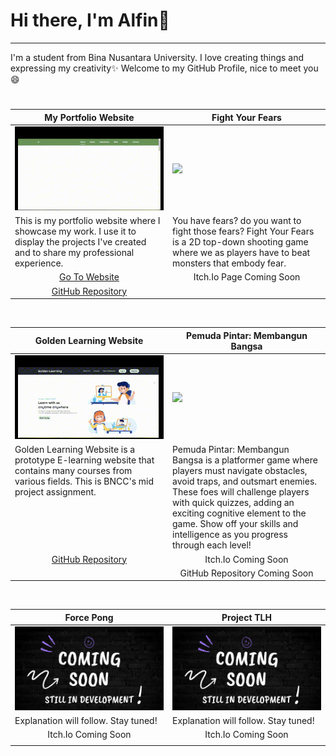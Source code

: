 # Hi there, I'm Alfin👋
---
I'm a student from Bina Nusantara University. I love creating things and expressing my creativity✨ Welcome to my GitHub Profile, nice to meet you😄



#
<table width="100%">
 <thead>
   <tr>
     <th width="50%" align="center">My Portfolio Website</a></th>
     <th width="50%" align="center">Fight Your Fears</a></th>
   </tr>
 </thead>
 <tbody>
   <tr>
     <td><img src="https://github.com/alfinsrf/alfinsrf/blob/main/Media/My%20Website%20GIF.gif"></td>
     <td><img src="https://github.com/alfinsrf/alfinsrf/blob/main/Media/FightYourFears%20GIF.gif"></td>
   </tr>
   <tr>
     <td valign="text-top">This is my portfolio website where I showcase my work. I use it to display the projects I've created and to share my professional experience.</td>
     <td valign="text-top">You have fears? do you want to fight those fears? Fight Your Fears is a 2D top-down shooting game where we as players have to beat monsters that embody fear.</td>
   </tr>
   <tr>
    <td align="center"><a href="https://alfinsrf.github.io/alfinsportfolio.github.io/">Go To Website</td>
    <td align="center">Itch.Io Page Coming Soon</td>
  </tr>
  <tr>
   <td align="center"><a href="https://github.com/alfinsrf/alfinsportfolio.github.io">GitHub Repository</td>
   <td align="center"></td>
  </tr>
 </tbody>
</table>

<br>

<table width="100%">
 <thead>
   <tr>
     <th width="50%" align="center">Golden Learning Website</a></th>
     <th width="50%" align="center">Pemuda Pintar: Membangun Bangsa</a></th>
   </tr>
 </thead>
 <tbody>
   <tr>
     <td><img src="https://github.com/alfinsrf/alfinsrf/blob/main/Media/GoldenLearning%20GIF.gif"></td>
     <td><img src="https://github.com/alfinsrf/alfinsrf/blob/main/Media/Pemuda%20Pintar%20GIF.gif"></td>
   </tr>
   <tr>
     <td valign="text-top">Golden Learning Website is a prototype E-learning website that contains many courses from various fields. This is BNCC's mid project assignment.</td>
     <td valign="text-top">Pemuda Pintar: Membangun Bangsa is a platformer game where players must navigate obstacles, avoid traps, and outsmart enemies. These foes will challenge players with quick quizzes, adding an exciting cognitive element to the game. Show off your skills and intelligence as you progress through each level!</td>
   </tr>
   <tr>
    <td align="center"><a href="https://github.com/alfinsrf/goldenlearning.github.io">GitHub Repository</td>
    <td align="center">Itch.Io Coming Soon</td>
  </tr>
  <tr>
   <td align="center"><a href=""></td>
   <td align="center">GitHub Repository Coming Soon</td>
  </tr>
 </tbody>
</table>

<br>

<table width="100%">
 <thead>
   <tr>
     <th width="50%" align="center">Force Pong</a></th>
     <th width="50%" align="center">Project TLH</a></th>
   </tr>
 </thead>
 <tbody>
   <tr>
     <td><img src="https://github.com/alfinsrf/alfinsrf/blob/main/Media/CS.png"></td>
     <td><img src="https://github.com/alfinsrf/alfinsrf/blob/main/Media/CS.png"></td>
   </tr>
   <tr>
     <td valign="text-top">Explanation will follow. Stay tuned!</td>
     <td valign="text-top">Explanation will follow. Stay tuned!</td>
   </tr>
   <tr>
    <td align="center">Itch.Io Coming Soon</td>
    <td align="center">Itch.Io Coming Soon</td>
  </tr>
  <tr>
   <td align="center"></td>
   <td align="center"></td>
  </tr>
 </tbody>
</table>



<!--
**alfinsrf/alfinsrf** is a ✨ _special_ ✨ repository because its `README.md` (this file) appears on your GitHub profile.

Here are some ideas to get you started:

- 🔭 I’m currently working on ...
- 🌱 I’m currently learning ...
- 👯 I’m looking to collaborate on ...
- 🤔 I’m looking for help with ...
- 💬 Ask me about ...
- 📫 How to reach me: ...
- 😄 Pronouns: ...
- ⚡ Fun fact: ...
-->

